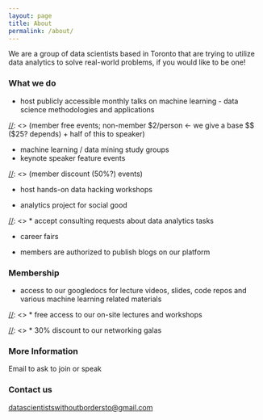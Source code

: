 ```yaml
---
layout: page
title: About
permalink: /about/
---
```


We are a group of data scientists based in Toronto that are trying to utilize data analytics to solve real-world problems, if you would like to be one!

### What we do

* host publicly accessible monthly talks on machine learning - data science methodologies and applications 

[//]: <> (member free events; non-member $2/person <- we give a base $$ ($25? depends) + half of this to speaker)

* machine learning / data mining study groups 
* keynote speaker feature events 

[//]: <> (member discount (50%?) events)

* host hands-on data hacking workshops 

[//]: <> (free events)

* analytics project for social good

[//]: <> * accept consulting requests about data analytics tasks

* career fairs 

[//]: <> (member free events; $2 non-member)

* members are authorized to publish blogs on our platform
 
### Membership

* access to our googledocs for lecture videos, slides, code repos and various machine learning related materials

[//]: <> * free access to our on-site lectures and workshops

[//]: <> * 30% discount to our networking galas

### More Information

Email to ask to join or speak

### Contact us

[datascientistswithoutbordersto@gmail.com](mailto:datascientistswithoutbordersto@gmail.com)
